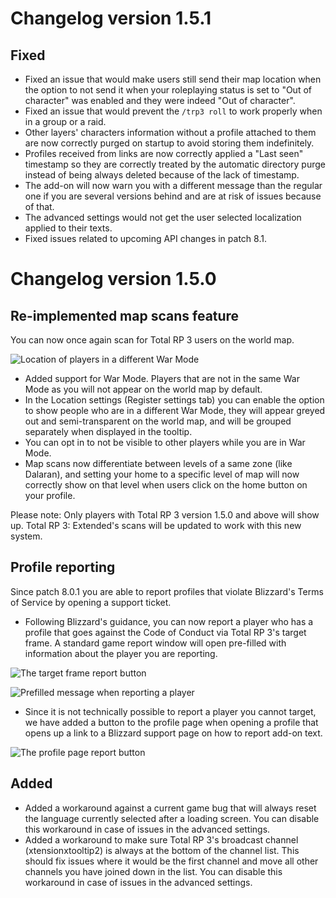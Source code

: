 # Changelog version 1.5.1

## Fixed

- Fixed an issue that would make users still send their map location when the option to not send it when your roleplaying status is set to "Out of character" was enabled and they were indeed "Out of character".
- Fixed an issue that would prevent the `/trp3 roll` to work properly when in a group or a raid.
- Other layers' characters information without a profile attached to them are now correctly purged on startup to avoid storing them indefinitely.
- Profiles received from links are now correctly applied a "Last seen" timestamp so they are correctly treated by the automatic directory purge instead of being always deleted because of the lack of timestamp.
- The add-on will now warn you with a different message than the regular one if you are several versions behind and are at risk of issues because of that.
- The advanced settings would not get the user selected localization applied to their texts.
- Fixed issues related to upcoming API changes in patch 8.1.

# Changelog version 1.5.0

## Re-implemented map scans feature

You can now once again scan for Total RP 3 users on the world map.

![Location of players in a different War Mode](https://totalrp3.info/documentation/changelogs/1_5_0_location_war_mode.PNG)

- Added support for War Mode. Players that are not in the same War Mode as you will not appear on the world map by default.
- In the Location settings (Register settings tab) you can enable the option to show people who are in a different War Mode, they will appear greyed out and semi-transparent on the world map, and will be grouped separately when displayed in the tooltip.
- You can opt in to not be visible to other players while you are in War Mode.
- Map scans now differentiate between levels of a same zone (like Dalaran), and setting your home to a specific level of map will now correctly show on that level when users click on the home button on your profile.

Please note: Only players with Total RP 3 version 1.5.0 and above will show up. Total RP 3: Extended's scans will be updated to work with this new system.

## Profile reporting

Since patch 8.0.1 you are able to report profiles that violate Blizzard's Terms of Service by opening a support ticket.

- Following Blizzard's guidance, you can now report a player who has a profile that goes against the Code of Conduct via Total RP 3's target frame. A standard game report window will open pre-filled with information about the player you are reporting.

![The target frame report button](https://totalrp3.info/documentation/changelogs/1_5_0_report_target_button.png)

![Prefilled message when reporting a player](https://totalrp3.info/documentation/changelogs/1_5_0_report_window.PNG)

- Since it is not technically possible to report a player you cannot target, we have added a button to the profile page when opening a profile that opens up a link to a Blizzard support page on how to report add-on text.

![The profile page report button](https://totalrp3.info/documentation/changelogs/1_5_0_report_profile_button.PNG)

## Added

- Added a workaround against a current game bug that will always reset the language currently selected after a loading screen. You can disable this workaround in case of issues in the advanced settings.
- Added a workaround to make sure Total RP 3's broadcast channel (xtensionxtooltip2) is always at the bottom of the channel list. This should fix issues where it would be the first channel and move all other channels you have joined down in the list. You can disable this workaround in case of issues in the advanced settings.
